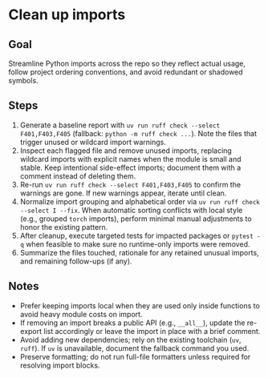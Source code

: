 # Clean up imports

## Goal
Streamline Python imports across the repo so they reflect actual usage, follow project ordering conventions, and avoid redundant or shadowed symbols.

## Steps
1. Generate a baseline report with `uv run ruff check --select F401,F403,F405` (fallback: `python -m ruff check ...`). Note the files that trigger unused or wildcard import warnings.
2. Inspect each flagged file and remove unused imports, replacing wildcard imports with explicit names when the module is small and stable. Keep intentional side-effect imports; document them with a comment instead of deleting them.
3. Re-run `uv run ruff check --select F401,F403,F405` to confirm the warnings are gone. If new warnings appear, iterate until clean.
4. Normalize import grouping and alphabetical order via `uv run ruff check --select I --fix`. When automatic sorting conflicts with local style (e.g., grouped `torch` imports), perform minimal manual adjustments to honor the existing pattern.
5. After cleanup, execute targeted tests for impacted packages or `pytest -q` when feasible to make sure no runtime-only imports were removed.
6. Summarize the files touched, rationale for any retained unusual imports, and remaining follow-ups (if any).

## Notes
- Prefer keeping imports local when they are used only inside functions to avoid heavy module costs on import.
- If removing an import breaks a public API (e.g., `__all__`), update the re-export list accordingly or leave the import in place with a brief comment.
- Avoid adding new dependencies; rely on the existing toolchain (`uv`, `ruff`). If `uv` is unavailable, document the fallback command you used.
- Preserve formatting; do not run full-file formatters unless required for resolving import blocks.
